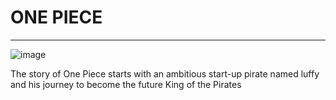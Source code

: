 # ONE PIECE
---
![image](https://github.com/HerreraKianne/app-dev/assets/169724206/a9961032-1212-4483-b579-2fe14dec7c7b)

The story of One Piece starts with an ambitious start-up pirate named luffy and his journey to become the future King of the Pirates


